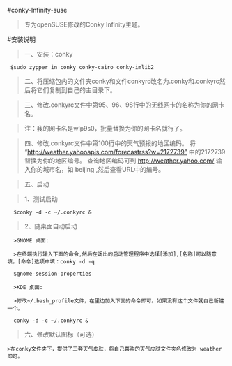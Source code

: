 #conky-Infinity-suse
>专为openSUSE修改的Conky Infinity主题。

#安装说明

>一、安装：conky
     
     $sudo zypper in conky conky-cairo conky-imlib2

>二、将压缩包内的文件夹conky和文件conkyrc改名为.conky和.conkyrc然后将它们复制到自己的主目录下。

>三、修改.conkyrc文件中第95、96、98行中的无线网卡的名称为你的网卡名。
   
>    注：我的网卡名是wlp9s0，批量替换为你的网卡名就行了。

>四、修改.conkyrc文件中第100行中的天气预报的地区编码。
>    将 “http://weather.yahooapis.com/forecastrss?w=2172739” 中的2172739替换为你的地区编号。
>    查询地区编码可到 http://weather.yahoo.com/ 输入你的城市名，如 beijing ,然后查看URL中的编号。

>五、启动
   
   >1、测试启动
   
      $conky -d -c ~/.conkyrc &

   >2、随桌面自动启动
      
      >GNOME 桌面:
      
      >在终端执行输入下面的命令,然后在调出的启动管理程序中选择[添加],[名称]可以随意填，[命令]选项中填：conky -d -q
      
      $gnome-session-properties
      
      >KDE 桌面:
      
      >修改~/.bash_profile文件，在里边加入下面的命令即可。如果没有这个文件就自己新建一个。
      
      conky -d -c ~/.conkyrc &

>六、修改默认图标（可选）
    
    >在conky文件夹下，提供了三套天气皮肤，将自己喜欢的天气皮肤文件夹名修改为 weather 即可。